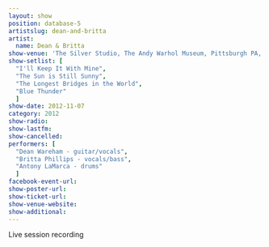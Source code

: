 ```yaml
---
layout: show
position: database-5
artistslug: dean-and-britta
artist:
  name: Dean & Britta
show-venue: 'The Silver Studio, The Andy Warhol Museum, Pittsburgh PA, USA'
show-setlist: [
  "I'll Keep It With Mine",
  "The Sun is Still Sunny",
  "The Longest Bridges in the World",
  "Blue Thunder"
  ]
show-date: 2012-11-07
category: 2012
show-radio: 
show-lastfm: 
show-cancelled: 
performers: [
  "Dean Wareham - guitar/vocals",
  "Britta Phillips - vocals/bass",
  "Antony LaMarca - drums"
  ]
facebook-event-url: 
show-poster-url: 
show-ticket-url: 
show-venue-website: 
show-additional: 
---
```

Live session recording
